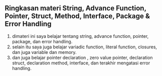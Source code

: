 Ringkasan materi String, Advance Function, Pointer, Struct, Method, Interface, Package & Error Handling
--------------------------------------------------------------------------------------------------------

1. dimateri ini saya belajar tentang string, advance function, pointer, package, dan error handling.
2. selain itu saya juga belajar variadic function, literal function, closures, dan juga variable dan memory.
3. dan juga belajar pointer declaration , zero value pointer, declaration struct, declaration method, interface, dan terakhir mengatasi error handling.